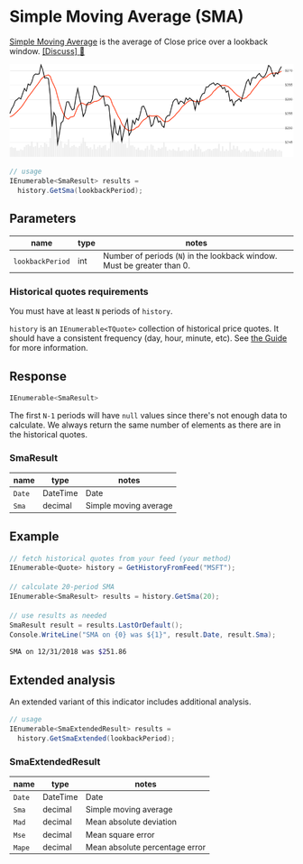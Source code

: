 # Simple Moving Average (SMA)

[Simple Moving Average](https://en.wikipedia.org/wiki/Moving_average#Simple_moving_average) is the average of Close price over a lookback window.
[[Discuss] :speech_balloon:](https://github.com/DaveSkender/Stock.Indicators/discussions/240 "Community discussion about this indicator")

![image](chart.png)

```csharp
// usage
IEnumerable<SmaResult> results =
  history.GetSma(lookbackPeriod);  
```

## Parameters

| name | type | notes
| -- |-- |--
| `lookbackPeriod` | int | Number of periods (`N`) in the lookback window.  Must be greater than 0.

### Historical quotes requirements

You must have at least `N` periods of `history`.

`history` is an `IEnumerable<TQuote>` collection of historical price quotes.  It should have a consistent frequency (day, hour, minute, etc).  See [the Guide](../../docs/GUIDE.md) for more information.

## Response

```csharp
IEnumerable<SmaResult>
```

The first `N-1` periods will have `null` values since there's not enough data to calculate.  We always return the same number of elements as there are in the historical quotes.

### SmaResult

| name | type | notes
| -- |-- |--
| `Date` | DateTime | Date
| `Sma` | decimal | Simple moving average

## Example

```csharp
// fetch historical quotes from your feed (your method)
IEnumerable<Quote> history = GetHistoryFromFeed("MSFT");

// calculate 20-period SMA
IEnumerable<SmaResult> results = history.GetSma(20);

// use results as needed
SmaResult result = results.LastOrDefault();
Console.WriteLine("SMA on {0} was ${1}", result.Date, result.Sma);
```

```bash
SMA on 12/31/2018 was $251.86
```

## Extended analysis

An extended variant of this indicator includes additional analysis.

```csharp
// usage
IEnumerable<SmaExtendedResult> results =
  history.GetSmaExtended(lookbackPeriod);  
```

### SmaExtendedResult

| name | type | notes
| -- |-- |--
| `Date` | DateTime | Date
| `Sma` | decimal | Simple moving average
| `Mad` | decimal | Mean absolute deviation
| `Mse` | decimal | Mean square error
| `Mape` | decimal | Mean absolute percentage error
